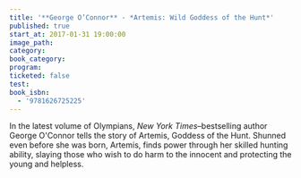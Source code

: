 ```yaml
---
title: '**George O’Connor** - *Artemis: Wild Goddess of the Hunt*'
published: true
start_at: 2017-01-31 19:00:00
image_path:
category:
book_category:
program:
ticketed: false
test:
book_isbn:
  - '9781626725225'
---
```



In the latest volume of Olympians, *New York Times*–bestselling author George O'Connor tells the story of Artemis, Goddess of the Hunt. Shunned even before she was born, Artemis, finds power through her skilled hunting ability, slaying those who wish to do harm to the innocent and protecting the young and helpless.
